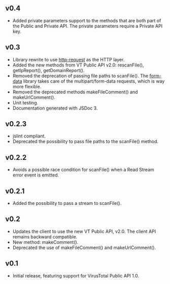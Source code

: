 ## v0.4
 * Added private parameters support to the methods that are both part of the Public and Private API. The private parameters require a Private API key.

## v0.3
 * Library rewrite to use [http-request](https://github.com/SaltwaterC/http-request) as the HTTP layer.
 * Added the new methods from VT Public API v2.0: rescanFile(), getIpReport(), getDomainReport().
 * Removed the deprecation of passing file paths to scanFile(). The [form-data](https://github.com/felixge/node-form-data) library takes care of the multipart/form-data requests, which is way more flexible.
 * Removed the deprecated methods makeFileComment() and makeUrlComment().
 * Unit testing.
 * Documentation generated with JSDoc 3.

## v0.2.3
 * jslint compliant.
 * Deprecated the possibility to pass file paths to the scanFile() method.

## v0.2.2
 * Avoids a possible race condition for scanFile() when a Read Stream error event is emitted.

## v0.2.1
 * Added the possibility to pass a stream to scanFile().

## v0.2
 * Updates the client to use the new VT Public API, v2.0. The client API remains backward compatible.
 * New method: makeComment().
 * Deprecated the use of makeFileComment() and makeUrlComment().

## v0.1
 * Initial release, featuring support for VirusTotal Public API 1.0.
